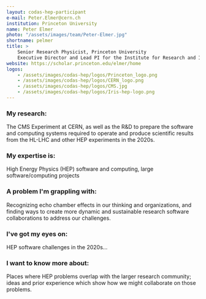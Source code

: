 ```yaml
---
layout: codas-hep-participant
e-mail: Peter.Elmer@cern.ch
institution: Princeton University
name: Peter Elmer
photo: "/assets/images/team/Peter-Elmer.jpg"
shortname: pelmer
title: >
    Senior Research Physicist, Princeton University
    Executive Director and Lead PI for the Institute for Research and Innovation in Software for High Energy Physics (IRIS-HEP)
website: https://scholar.princeton.edu/elmer/home
logos:
    - /assets/images/codas-hep/logos/Princeton_logo.png
    - /assets/images/codas-hep/logos/CERN_logo.png
    - /assets/images/codas-hep/logos/CMS.jpg
    - /assets/images/codas-hep/logos/Iris-hep-logo.png
---
```



### My research:
The CMS Experiment at CERN, as well as the R&D to prepare the software and computing systems required to operate and produce scientific results from the HL-LHC and other HEP experiments in the 2020s.

### My expertise is:
High Energy Physics (HEP) software and computing, large software/computing projects

### A problem I'm grappling with:
Recognizing echo chamber effects in our thinking and organizations, and finding ways to create more dynamic and sustainable research software collaborations to address our challenges.

### I've got my eyes on:
HEP software challenges in the 2020s...

### I want to know more about:
Places where HEP problems overlap with the larger research community; ideas and prior experience which show how we might collaborate on those problems.<br>
